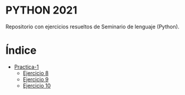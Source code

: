 # PYTHON 2021

Repositorio con ejercicios resueltos de Seminario de lenguaje (Python).

# Índice
- [Practica-1](./pracica1)
    - [Ejercicio 8](./pracica1/Ej8.py)
    - [Ejercicio 9](./pracica1/Ej9.py)
    - [Ejercicio 10](./pracica1/Ej10.py)
